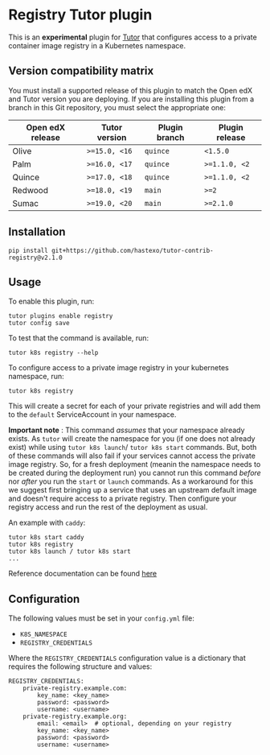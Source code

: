 Registry Tutor plugin
===================================

This is an **experimental** plugin for
[Tutor](https://docs.tutor.overhang.io) that configures access to a 
private container image registry in a Kubernetes namespace.

Version compatibility matrix
----------------------------

You must install a supported release of this plugin to match the Open
edX and Tutor version you are deploying. If you are installing this
plugin from a branch in this Git repository, you must select the
appropriate one:

| Open edX release | Tutor version     | Plugin branch | Plugin release |
|------------------|-------------------|---------------|----------------|
| Olive            | `>=15.0, <16`     | `quince`      | `<1.5.0`       |
| Palm             | `>=16.0, <17`     | `quince`      | `>=1.1.0, <2`  |
| Quince           | `>=17.0, <18`     | `quince`      | `>=1.1.0, <2`  |
| Redwood          | `>=18.0, <19`     | `main`        | `>=2`          |
| Sumac            | `>=19.0, <20`     | `main`        | `>=2.1.0`      |


Installation
------------

    pip install git+https://github.com/hastexo/tutor-contrib-registry@v2.1.0

Usage
-----

To enable this plugin, run:

    tutor plugins enable registry
    tutor config save

To test that the command is available, run:

    tutor k8s registry --help

To configure access to a private image registry in your kubernetes namespace, run:

    tutor k8s registry

This will create a secret for each of your private registries and will add them to 
the `default` ServiceAccount in your namespace.

**Important note** : This command *assumes* that your namespace already exists.
As `tutor` will create the namespace for you (if one does not already exist) 
while using `tutor k8s launch`/ `tutor k8s start` commands. But, both of these 
commands will also fail if your services cannot access the private image registry. 
So, for a fresh deployment (meanin the namespace needs to be created during 
the deployment run) you cannot run this command *before* nor *after* you run the 
`start` or `launch` commands.
As a workaround for this we suggest first bringing up a service that uses an upstream
default image and doesn't require access to a private registry. Then configure your 
registry access and run the rest of the deployment as usual. 

An example with `caddy`:

    tutor k8s start caddy
    tutor k8s registry
    tutor k8s launch / tutor k8s start
    ...

Reference documentation can be found [here](https://kubernetes.io/docs/tasks/configure-pod-container/configure-service-account/#add-imagepullsecrets-to-a-service-account)

Configuration
-------------

The following values must be set in your `config.yml` file:

* `K8S_NAMESPACE`
* `REGISTRY_CREDENTIALS`

Where the `REGISTRY_CREDENTIALS` configuration value is a dictionary that requires the following structure and values:

    REGISTRY_CREDENTIALS:
        private-registry.example.com:
            key_name: <key_name>
            password: <password>
            username: <username>
        private-registry.example.org:
            email: <email>  # optional, depending on your registry
            key_name: <key_name>
            password: <password>
            username: <username>
